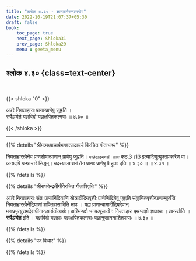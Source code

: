 ```yaml
---
title: "श्लोक ४.३० - ज्ञानकर्मसन्यसयोग"
date: 2022-10-19T21:07:37+05:30
draft: false
book:
    toc_page: true
    next_page: Shloka31
    prev_page: Shloka29
    menu : geeta_menu
---
```




## श्लोक  ४.३० {class=text-center}

<br/>

{{< shloka  "0"  >}}

अपरे नियताहाराः प्राणान्प्राणेषु जुह्वति ।  
सर्वेऽप्येते यज्ञविदो यज्ञक्षपितकल्मषाः ॥ ४.३० ॥

{{< /shloka >}}

---


{{% details "श्रीमत्मध्वाचार्यभगवत्पादाचर्य विरचित  गीताभाष्य" %}}

नियताहारत्वेनैव प्राणशोषात्प्राणान् प्राणेषु जुह्वति। 
`यच्छेद्वाङ्मनसी प्राज्ञः` कठ.3।13 इत्यादिश्रुत्युक्तप्रकारेण वा। 
अन्यदपि ग्रन्थान्तरे सिद्धम्। 
यदस्याल्पाशनं तेन प्राणाः प्राणेषु वै हुताः इति ॥ ४.३० ॥ ॥ ४.३१ ॥

{{% /details %}}



{{% details "श्रीराघवेन्द्रतीर्थविरचित गीताविवृतिः" %}}


अपरे नियताहाराः संतः प्राणानिंद्रियाणि श्रोत्रादींद्रियवृत्तीः
प्राणेष्विंद्रियेषु जुह्वति संकुचितवृत्तीन्प्राणान्कुर्वंति 
नियताहारत्वेेनेंद्रियाणां शक्तिह्रासादिति भावः । 
यद्वा प्राणान्वागादींद्रियदेवान्‌
मनःप्रभृत्युत्तमदेवाधीनान्ध्यायंतीत्यर्थः। 
अस्मिन्पक्षे भगवत्पूजात्वेन नियताहारः
पृथग्यज्ञो ज्ञातव्यः । तान्स्तौति ॥ **सर्वेऽप्येत** इति । 
यज्ञविदो यज्ञज्ञाः
यज्ञक्षपितकल्मषाः यज्ञानुष्ठाननाशितपापाः ॥ ४.३० ॥

{{% /details %}}



{{% details "पद विचार" %}}


{{% /details %}}
